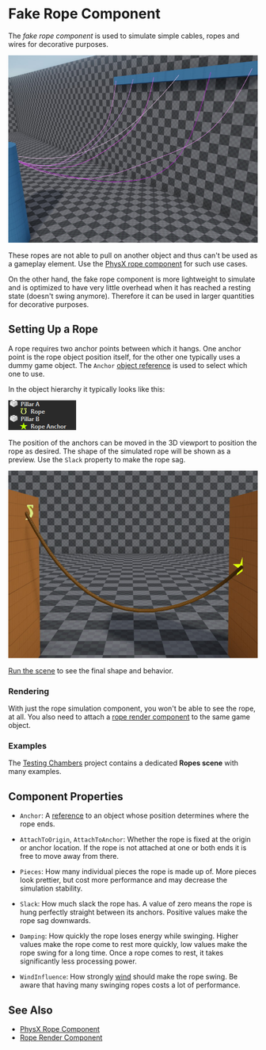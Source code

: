 # Fake Rope Component

The *fake rope component* is used to simulate simple cables, ropes and wires for decorative purposes.

![Fake Ropes](media/fake-rope-component.jpg)

These ropes are not able to pull on another object and thus can't be used as a gameplay element. Use the [PhysX rope component](../physics/physx/special/physx-rope-component.md) for such use cases.

On the other hand, the fake rope component is more lightweight to simulate and is optimized to have very little overhead when it has reached a resting state (doesn't swing anymore). Therefore it can be used in larger quantities for decorative purposes.

## Setting Up a Rope

A rope requires two anchor points between which it hangs. One anchor point is the rope object position itself, for the other one typically uses a dummy game object. The `Anchor` [object reference](../scenes/object-references.md) is used to select which one to use.

In the object hierarchy it typically looks like this:

![Rope Objects](media/fake-rope-hierarchy.png)

The position of the anchors can be moved in the 3D viewport to position the rope as desired. The shape of the simulated rope will be shown as a preview. Use the `Slack` property to make the rope sag.

![Basic Rope Config](media/fake-rope-config.jpg)

[Run the scene](../editor/run-scene.md) to see the final shape and behavior.

### Rendering

With just the rope simulation component, you won't be able to see the rope, at all. You also need to attach a [rope render component](rope-render-component.md) to the same game object.

### Examples

The [Testing Chambers](../../samples/testing-chambers.md) project contains a dedicated **Ropes scene** with many examples.

## Component Properties

* `Anchor`: A [reference](../scenes/object-references.md) to an object whose position determines where the rope ends.

* `AttachToOrigin`, `AttachToAnchor`: Whether the rope is fixed at the origin or anchor location. If the rope is not attached at one or both ends it is free to move away from there.

* `Pieces`: How many individual pieces the rope is made up of. More pieces look prettier, but cost more performance and may decrease the simulation stability.

* `Slack`: How much slack the rope has. A value of zero means the rope is hung perfectly straight between its anchors. Positive values make the rope sag downwards.

* `Damping`: How quickly the rope loses energy while swinging. Higher values make the rope come to rest more quickly, low values make the rope swing for a long time. Once a rope comes to rest, it takes significantly less processing power.

* `WindInfluence`: How strongly [wind](wind.md) should make the rope swing. Be aware that having many swinging ropes costs a lot of performance.

## See Also

* [PhysX Rope Component](../physics/physx/special/physx-rope-component.md)
* [Rope Render Component](rope-render-component.md)
